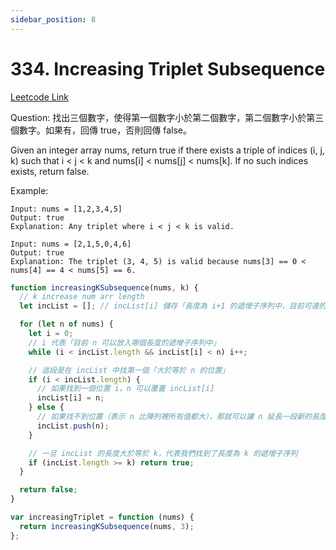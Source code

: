 ```yaml
---
sidebar_position: 8
---
```


# 334. Increasing Triplet Subsequence

[Leetcode Link](https://leetcode.com/problems/increasing-triplet-subsequence/)

Question:
找出三個數字，使得第一個數字小於第二個數字，第二個數字小於第三個數字。如果有，回傳 true，否則回傳 false。

Given an integer array nums, return true if there exists a triple of indices (i, j, k) such that i < j < k and nums[i] < nums[j] < nums[k]. If no such indices exists, return false.

Example:

```
Input: nums = [1,2,3,4,5]
Output: true
Explanation: Any triplet where i < j < k is valid.
```

```
Input: nums = [2,1,5,0,4,6]
Output: true
Explanation: The triplet (3, 4, 5) is valid because nums[3] == 0 < nums[4] == 4 < nums[5] == 6.
```

```jsx title="increasing-triplet-subsequence"
function increasingKSubsequence(nums, k) {
  // k increase num arr length
  let incList = []; // incList[i] 儲存「長度為 i+1 的遞增子序列中，目前可達的最小結尾值」

  for (let n of nums) {
    let i = 0;
    // i 代表「目前 n 可以放入哪個長度的遞增子序列中」
    while (i < incList.length && incList[i] < n) i++;

    // 這段是在 incList 中找第一個「大於等於 n 的位置」
    if (i < incList.length) {
      // 如果找到一個位置 i，n 可以覆蓋 incList[i]
      incList[i] = n;
    } else {
      // 如果找不到位置（表示 n 比陣列裡所有值都大），那就可以讓 n 延長一段新的長度
      incList.push(n);
    }

    // 一旦 incList 的長度大於等於 k，代表我們找到了長度為 k 的遞增子序列
    if (incList.length >= k) return true;
  }

  return false;
}

var increasingTriplet = function (nums) {
  return increasingKSubsequence(nums, 3);
};
```
